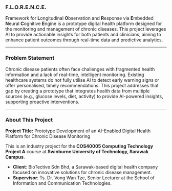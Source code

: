 ### F.L.O.R.E.N.C.E.
**F**ramework for **L**ongitudinal **O**bservation and **R**esponse via **E**mbedded **N**eural **C**ognitive **E**ngine is a prototype digital health platform designed for the monitoring and management of chronic diseases. This project leverages AI to provide actionable insights for both patients and clinicians, aiming to enhance patient outcomes through real-time data and predictive analytics.

---

### Problem Statement

Chronic disease patients often face challenges with fragmented health information and a lack of real-time, intelligent monitoring. Existing healthcare systems do not fully utilise AI to detect early warning signs or offer personalised, timely recommendations. This project addresses that gap by creating a prototype that integrates health data from multiple sources (e.g., glucose levels, diet, activity) to provide AI-powered insights, supporting proactive interventions.

---

### About This Project

**Project Title:** Prototype Development of an AI-Enabled Digital Health Platform for Chronic Disease Monitoring

This is an industry project for the **COS40005 Computing Technology Project A** course at **Swinburne University of Technology, Sarawak Campus**.

* **Client**: BioTective Sdn Bhd, a Sarawak-based digital health company focused on innovative solutions for chronic disease management.
* **Supervisor**: Ts. Dr. Vong Wan Tze, Senior Lecturer at the School of Information and Communication Technologies.